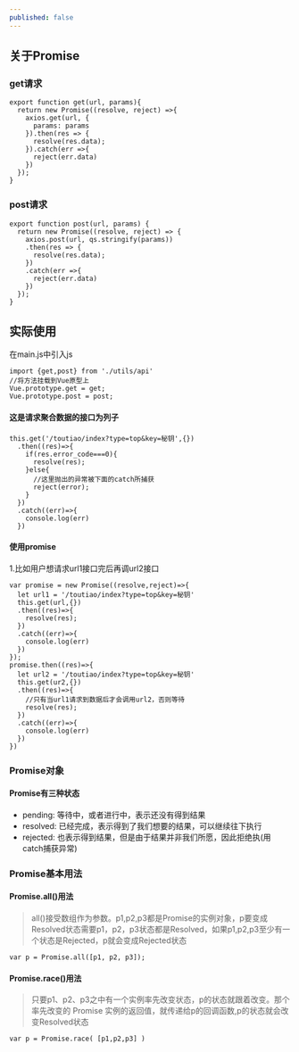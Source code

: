 ```yaml
---
published: false
---
```

## 关于Promise

### get请求

```
export function get(url, params){    
  return new Promise((resolve, reject) =>{        
    axios.get(url, {            
      params: params        
    }).then(res => {
      resolve(res.data);
    }).catch(err =>{
      reject(err.data)        
    })    
  });
}
```
### post请求

```
export function post(url, params) {
  return new Promise((resolve, reject) => {
    axios.post(url, qs.stringify(params))
    .then(res => {
      resolve(res.data);
    })
    .catch(err =>{
      reject(err.data)
    })
  });
}
```

## 实际使用
在main.js中引入js

```
import {get,post} from './utils/api'
//将方法挂载到Vue原型上
Vue.prototype.get = get;
Vue.prototype.post = post;
```

#### 这是请求聚合数据的接口为列子

```
this.get('/toutiao/index?type=top&key=秘钥',{})
  .then((res)=>{
    if(res.error_code===0){
      resolve(res);
    }else{
      //这里抛出的异常被下面的catch所捕获
      reject(error);
    }
  })
  .catch((err)=>{
    console.log(err)
  })
 ```
 
 
 
#### 使用promise

1.比如用户想请求url1接口完后再调url2接口

```
var promise = new Promise((resolve,reject)=>{
  let url1 = '/toutiao/index?type=top&key=秘钥'
  this.get(url,{})
  .then((res)=>{
    resolve(res);
  })
  .catch((err)=>{
    console.log(err)
  })
});
promise.then((res)=>{
  let url2 = '/toutiao/index?type=top&key=秘钥'
  this.get(ur2,{})
  .then((res)=>{
    //只有当url1请求到数据后才会调用url2，否则等待
    resolve(res);
  })
  .catch((err)=>{
    console.log(err)
  })
})
```

### Promise对象

#### Promise有三种状态

- pending: 等待中，或者进行中，表示还没有得到结果
- resolved: 已经完成，表示得到了我们想要的结果，可以继续往下执行
- rejected: 也表示得到结果，但是由于结果并非我们所愿，因此拒绝执(用catch捕获异常)

### Promise基本用法

#### Promise.all()用法
>all()接受数组作为参数。p1,p2,p3都是Promise的实例对象，p要变成Resolved状态需要p1，p2，p3状态都是Resolved，如果p1,p2,p3至少有一个状态是Rejected，p就会变成Rejected状态

```
var p = Promise.all([p1, p2, p3]);
```

#### Promise.race()用法
>只要p1、p2、p3之中有一个实例率先改变状态，p的状态就跟着改变。那个率先改变的 Promise 实例的返回值，就传递给p的回调函数,p的状态就会改变Resolved状态

```
var p = Promise.race( [p1,p2,p3] )
```









